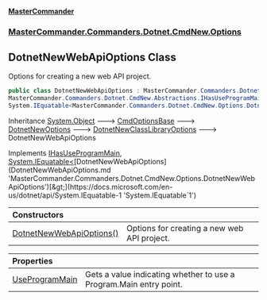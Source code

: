 #### [MasterCommander](MasterCommander.md 'MasterCommander')
### [MasterCommander.Commanders.Dotnet.CmdNew.Options](MasterCommander.Commanders.Dotnet.CmdNew.Options.md 'MasterCommander.Commanders.Dotnet.CmdNew.Options')

## DotnetNewWebApiOptions Class

Options for creating a new web API project.

```csharp
public class DotnetNewWebApiOptions : MasterCommander.Commanders.Dotnet.CmdNew.Options.DotnetNewClassLibraryOptions,
MasterCommander.Commanders.Dotnet.CmdNew.Abstractions.IHasUseProgramMain,
System.IEquatable<MasterCommander.Commanders.Dotnet.CmdNew.Options.DotnetNewWebApiOptions>
```

Inheritance [System.Object](https://docs.microsoft.com/en-us/dotnet/api/System.Object 'System.Object') &#129106; [CmdOptionsBase](CmdOptionsBase.md 'MasterCommander.Core.CmdOptionsBase') &#129106; [DotnetNewOptions](DotnetNewOptions.md 'MasterCommander.Commanders.Dotnet.CmdNew.Options.DotnetNewOptions') &#129106; [DotnetNewClassLibraryOptions](DotnetNewClassLibraryOptions.md 'MasterCommander.Commanders.Dotnet.CmdNew.Options.DotnetNewClassLibraryOptions') &#129106; DotnetNewWebApiOptions

Implements [IHasUseProgramMain](IHasUseProgramMain.md 'MasterCommander.Commanders.Dotnet.CmdNew.Abstractions.IHasUseProgramMain'), [System.IEquatable&lt;](https://docs.microsoft.com/en-us/dotnet/api/System.IEquatable-1 'System.IEquatable`1')[DotnetNewWebApiOptions](DotnetNewWebApiOptions.md 'MasterCommander.Commanders.Dotnet.CmdNew.Options.DotnetNewWebApiOptions')[&gt;](https://docs.microsoft.com/en-us/dotnet/api/System.IEquatable-1 'System.IEquatable`1')

| Constructors | |
| :--- | :--- |
| [DotnetNewWebApiOptions()](DotnetNewWebApiOptions.DotnetNewWebApiOptions().md 'MasterCommander.Commanders.Dotnet.CmdNew.Options.DotnetNewWebApiOptions.DotnetNewWebApiOptions()') | Options for creating a new web API project. |

| Properties | |
| :--- | :--- |
| [UseProgramMain](DotnetNewWebApiOptions.UseProgramMain.md 'MasterCommander.Commanders.Dotnet.CmdNew.Options.DotnetNewWebApiOptions.UseProgramMain') | Gets a value indicating whether to use a Program.Main entry point. |
